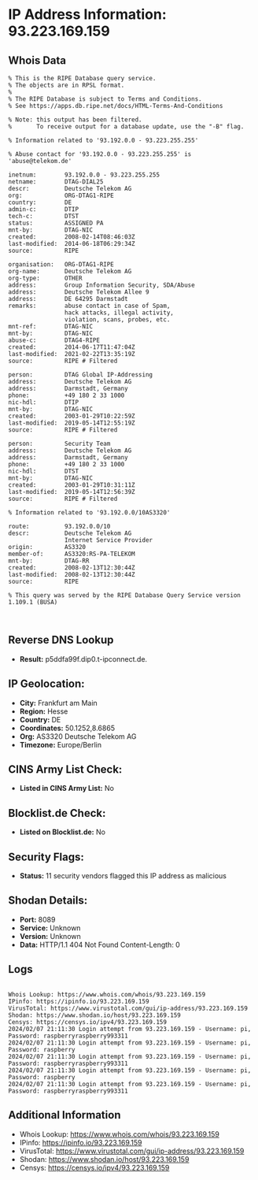 # IP Address Information: 93.223.169.159

## Whois Data
```
% This is the RIPE Database query service.
% The objects are in RPSL format.
%
% The RIPE Database is subject to Terms and Conditions.
% See https://apps.db.ripe.net/docs/HTML-Terms-And-Conditions

% Note: this output has been filtered.
%       To receive output for a database update, use the "-B" flag.

% Information related to '93.192.0.0 - 93.223.255.255'

% Abuse contact for '93.192.0.0 - 93.223.255.255' is 'abuse@telekom.de'

inetnum:        93.192.0.0 - 93.223.255.255
netname:        DTAG-DIAL25
descr:          Deutsche Telekom AG
org:            ORG-DTAG1-RIPE
country:        DE
admin-c:        DTIP
tech-c:         DTST
status:         ASSIGNED PA
mnt-by:         DTAG-NIC
created:        2008-02-14T08:46:03Z
last-modified:  2014-06-18T06:29:34Z
source:         RIPE

organisation:   ORG-DTAG1-RIPE
org-name:       Deutsche Telekom AG
org-type:       OTHER
address:        Group Information Security, SDA/Abuse
address:        Deutsche Telekom Allee 9
address:        DE 64295 Darmstadt
remarks:        abuse contact in case of Spam,
                hack attacks, illegal activity,
                violation, scans, probes, etc.
mnt-ref:        DTAG-NIC
mnt-by:         DTAG-NIC
abuse-c:        DTAG4-RIPE
created:        2014-06-17T11:47:04Z
last-modified:  2021-02-22T13:35:19Z
source:         RIPE # Filtered

person:         DTAG Global IP-Addressing
address:        Deutsche Telekom AG
address:        Darmstadt, Germany
phone:          +49 180 2 33 1000
nic-hdl:        DTIP
mnt-by:         DTAG-NIC
created:        2003-01-29T10:22:59Z
last-modified:  2019-05-14T12:55:19Z
source:         RIPE # Filtered

person:         Security Team
address:        Deutsche Telekom AG
address:        Darmstadt, Germany
phone:          +49 180 2 33 1000
nic-hdl:        DTST
mnt-by:         DTAG-NIC
created:        2003-01-29T10:31:11Z
last-modified:  2019-05-14T12:56:39Z
source:         RIPE # Filtered

% Information related to '93.192.0.0/10AS3320'

route:          93.192.0.0/10
descr:          Deutsche Telekom AG
                Internet Service Provider
origin:         AS3320
member-of:      AS3320:RS-PA-TELEKOM
mnt-by:         DTAG-RR
created:        2008-02-13T12:30:44Z
last-modified:  2008-02-13T12:30:44Z
source:         RIPE

% This query was served by the RIPE Database Query Service version 1.109.1 (BUSA)



```
## Reverse DNS Lookup
- **Result:** p5ddfa99f.dip0.t-ipconnect.de.

## IP Geolocation:
- **City:** Frankfurt am Main
- **Region:** Hesse
- **Country:** DE
- **Coordinates:** 50.1252,8.6865
- **Org:** AS3320 Deutsche Telekom AG
- **Timezone:** Europe/Berlin

## CINS Army List Check:
- **Listed in CINS Army List:** 
No

## Blocklist.de Check:
- **Listed on Blocklist.de:** 
No

## Security Flags:
- **Status:** 11 security vendors flagged this IP address as malicious

## Shodan Details:
- **Port:** 8089
- **Service:** Unknown
- **Version:** Unknown
- **Data:** HTTP/1.1 404 Not Found
Content-Length: 0



## Logs
```

Whois Lookup: https://www.whois.com/whois/93.223.169.159
IPinfo: https://ipinfo.io/93.223.169.159
VirusTotal: https://www.virustotal.com/gui/ip-address/93.223.169.159
Shodan: https://www.shodan.io/host/93.223.169.159
Censys: https://censys.io/ipv4/93.223.169.159
2024/02/07 21:11:30 Login attempt from 93.223.169.159 - Username: pi, Password: raspberryraspberry993311
2024/02/07 21:11:30 Login attempt from 93.223.169.159 - Username: pi, Password: raspberry
2024/02/07 21:11:30 Login attempt from 93.223.169.159 - Username: pi, Password: raspberryraspberry993311
2024/02/07 21:11:30 Login attempt from 93.223.169.159 - Username: pi, Password: raspberry
2024/02/07 21:11:30 Login attempt from 93.223.169.159 - Username: pi, Password: raspberryraspberry993311

```
## Additional Information
- Whois Lookup: https://www.whois.com/whois/93.223.169.159
- IPinfo: https://ipinfo.io/93.223.169.159
- VirusTotal: https://www.virustotal.com/gui/ip-address/93.223.169.159
- Shodan: https://www.shodan.io/host/93.223.169.159
- Censys: https://censys.io/ipv4/93.223.169.159

